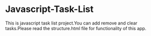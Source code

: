 # Javascript-Task-List
This is javascript task list project.You can add remove and clear tasks.Please read the structure.html file for functionality of this app.
